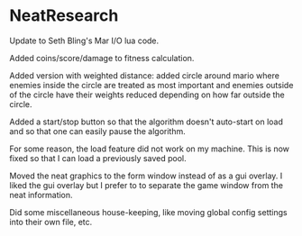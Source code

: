 # NeatResearch

Update to Seth Bling's Mar I/O lua code.  

Added coins/score/damage to fitness calculation.

Added version with weighted distance: added circle around mario where enemies inside the circle are treated as most important and enemies outside of the circle have their weights reduced depending on how far outside the circle.

Added a start/stop button so that the algorithm doesn't auto-start on load and so that one can easily pause the algorithm.

For some reason, the load feature did not work on my machine.  This is now fixed so that I can load a previously saved pool.

Moved the neat graphics to the form window instead of as a gui overlay.  I liked the gui overlay but I prefer to to separate the game window from the neat information.

Did some miscellaneous house-keeping, like moving global config settings into their own file, etc.
